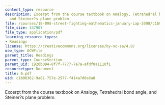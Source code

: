 ```yaml
---
content_type: resource
description: Excerpt from the course textbook on Analogy, Tetrahedral bond angle,
  and Steiner?s plane problem.
file: /courses/18-098-street-fighting-mathematics-january-iap-2008/c1b983629a81757e2577f414a7d0a8a8_6.pdf
file_size: 337907
file_type: application/pdf
learning_resource_types:
- Readings
license: https://creativecommons.org/licenses/by-nc-sa/4.0/
ocw_type: OCWFile
parent_title: Readings
parent_type: CourseSection
parent_uid: 1920b094-8f7f-7777-7a7a-afdf0a1110f1
resourcetype: Document
title: 6.pdf
uid: c1b98362-9a81-757e-2577-f414a7d0a8a8
---
```

Excerpt from the course textbook on Analogy, Tetrahedral bond angle, and Steiner?s plane problem.